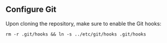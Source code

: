 Configure Git
-----------
Upon cloning the repository, make sure to enable the Git hooks:
```
rm -r .git/hooks && ln -s ../etc/git/hooks .git/hooks
```